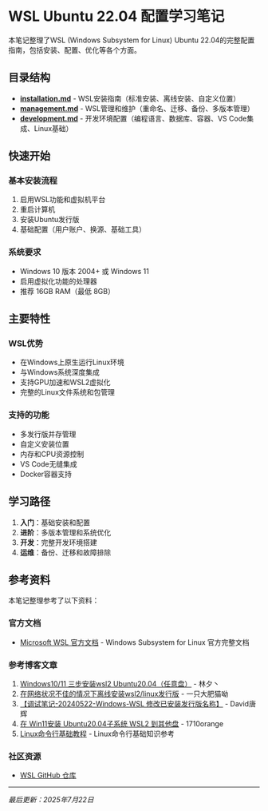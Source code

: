 # WSL Ubuntu 22.04 配置学习笔记

本笔记整理了WSL (Windows Subsystem for Linux) Ubuntu 22.04的完整配置指南，包括安装、配置、优化等各个方面。

## 目录结构

- **[installation.md](./installation.md)** - WSL安装指南（标准安装、离线安装、自定义位置）
- **[management.md](./management.md)** - WSL管理和维护（重命名、迁移、备份、多版本管理）
- **[development.md](./development.md)** - 开发环境配置（编程语言、数据库、容器、VS Code集成、Linux基础）

## 快速开始

### 基本安装流程
1. 启用WSL功能和虚拟机平台
2. 重启计算机
3. 安装Ubuntu发行版
4. 基础配置（用户账户、换源、基础工具）

### 系统要求
- Windows 10 版本 2004+ 或 Windows 11
- 启用虚拟化功能的处理器
- 推荐 16GB RAM（最低 8GB）

## 主要特性

### WSL优势
- 在Windows上原生运行Linux环境
- 与Windows系统深度集成
- 支持GPU加速和WSL2虚拟化
- 完整的Linux文件系统和包管理

### 支持的功能
- 多发行版并存管理
- 自定义安装位置
- 内存和CPU资源控制
- VS Code无缝集成
- Docker容器支持

## 学习路径

1. **入门**：基础安装和配置
2. **进阶**：多版本管理和系统优化
3. **开发**：完整开发环境搭建
4. **运维**：备份、迁移和故障排除

## 参考资料

本笔记整理参考了以下资料：

### 官方文档
- [Microsoft WSL 官方文档](https://learn.microsoft.com/zh-cn/windows/wsl/) - Windows Subsystem for Linux 官方完整文档

### 参考博客文章
1. [Windows10/11 三步安装wsl2 Ubuntu20.04（任意盘）](https://zhuanlan.zhihu.com/p/466001838) - 林夕丶
2. [在网络状况不佳的情况下离线安装wsl2/linux发行版](https://zhuanlan.zhihu.com/p/640621418) - 一只大肥猫呦
3. [【调试笔记-20240522-Windows-WSL 修改已安装发行版名称】](https://blog.csdn.net/dvd37784302/article/details/139106309) - David唐辉
4. [在 Win11安装 Ubuntu20.04子系统 WSL2 到其他盘](https://blog.csdn.net/orange1710/article/details/131904929) - 1710orange
5. [Linux命令行基础教程](https://www.kancloud.cn/thinkphp/linux-command-line/39431) - Linux命令行基础知识参考

### 社区资源
- [WSL GitHub 仓库](https://github.com/microsoft/WSL)

---
*最后更新：2025年7月22日*